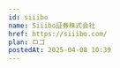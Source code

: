 ```yaml
---
id: siiibo
name: Siiibo証券株式会社
href: https://siiibo.com/
plan: ロゴ
postedAt: 2025-04-08 10:39
---
```

